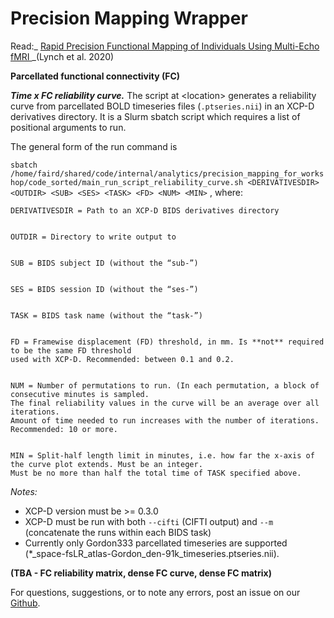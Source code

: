 # Precision Mapping Wrapper
Read:_ [Rapid Precision Functional Mapping of Individuals Using Multi-Echo fMRI ](https://pubmed.ncbi.nlm.nih.gov/33357444/)_(Lynch et al. 2020)

**Parcellated functional connectivity (FC)**


**_Time x FC reliability curve._** The script at  &lt;location> generates a reliability curve from parcellated BOLD timeseries files (`.ptseries.nii`) in an XCP-D derivatives directory. It is a Slurm sbatch script which requires a list of positional arguments to run. 


The general form of the run command is 


`sbatch /home/faird/shared/code/internal/analytics/precision_mapping_for_workshop/code_sorted/main_run_script_reliability_curve.sh <DERIVATIVESDIR> <OUTDIR> <SUB> <SES> <TASK> <FD> <NUM> <MIN>`   , where: 


    DERIVATIVESDIR = Path to an XCP-D BIDS derivatives directory


    OUTDIR = Directory to write output to  


    SUB = BIDS subject ID (without the “sub-”)


    SES = BIDS session ID (without the “ses-”)


    TASK = BIDS task name (without the “task-”)


    FD = Framewise displacement (FD) threshold, in mm. Is **not** required to be the same FD threshold 
    used with XCP-D. Recommended: between 0.1 and 0.2.


    NUM = Number of permutations to run. (In each permutation, a block of consecutive minutes is sampled. 
    The final reliability values in the curve will be an average over all iterations.
    Amount of time needed to run increases with the number of iterations. 
    Recommended: 10 or more.


    MIN = Split-half length limit in minutes, i.e. how far the x-axis of the curve plot extends. Must be an integer. 
    Must be no more than half the total time of TASK specified above.


_Notes:_

* XCP-D version must be >= 0.3.0
* XCP-D must be run with both `--cifti`   (CIFTI output) and   `--m` (concatenate the runs within each BIDS task)
* Currently only Gordon333 parcellated timeseries are supported  (*_space-fsLR_atlas-Gordon_den-91k_timeseries.ptseries.nii).

**(TBA - FC reliability matrix, dense FC curve, dense FC matrix)**


For questions, suggestions, or to note any errors, post an issue on our [Github](https://github.com/DCAN-Labs/cdni-brain/issues).
